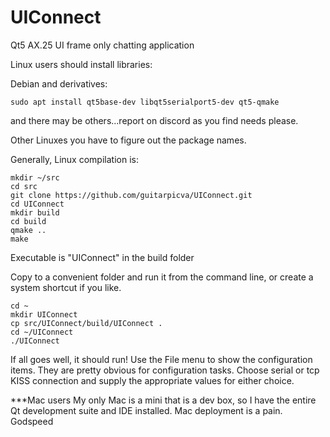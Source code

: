 # UIConnect
Qt5 AX.25 UI frame only chatting application

Linux users should install libraries:

Debian and derivatives:
````
sudo apt install qt5base-dev libqt5serialport5-dev qt5-qmake
````
and there may be others...report on discord as you find needs please.

Other Linuxes you have to figure out the package names.

Generally, Linux compilation is:
````
mkdir ~/src
cd src
git clone https://github.com/guitarpicva/UIConnect.git
cd UIConnect
mkdir build
cd build
qmake ..
make 
````
Executable is "UIConnect" in the build folder

Copy to a convenient folder and run it from the command line, or create a 
system shortcut if you like.
````
cd ~
mkdir UIConnect
cp src/UIConnect/build/UIConnect .
cd ~/UIConnect
./UIConnect
````
If all goes well, it should run!  Use the File menu to show the configuration items.
They are pretty obvious for configuration tasks.  Choose serial or tcp KISS connection
and supply the appropriate values for either choice.


***Mac users 
My only Mac is a mini that is a dev box, so I have the entire Qt development suite and IDE installed.
Mac deployment is a pain.  Godspeed
